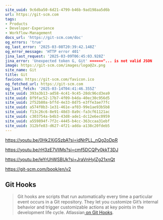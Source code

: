 ```yaml
---
site_uuid: 9c6dba50-6d21-4799-b46b-9ad198aa5d6b
url: https://git-scm.com
tags:
- Products
- Developer-Experience
- Workflow-Management
docs_url: 'https://git-scm.com/doc'
og_errors: 'true'
og_last_error: '2025-03-08T20:39:42.148Z'
og_error_message: 'HTTP error 401'
jina_last_request: '2025-03-09T06:45:03.928Z'
jina_error: 'Unexpected token G, Git' ======"... is not valid JSON
image: https://git-scm.com/images/logo@2x.png
site_name: Git
title: Git
favicon: https://git-scm.com/favicon.ico
og_fetched_url: https://git-scm.com
og_last_fetch: '2025-03-14T04:41:46.355Z'
site_uuid: 393a3b13-ad58-4c41-9c45-28dc96cd3ea9
site_uuid: 8f9fac52-17b7-4f09-b4da-40ec30c956d5
site_uuid: 2f52b80a-bffd-4e33-8d75-e3ffe3ae77fc
site_uuid: a574f0b3-1e31-461e-af03-99e1ae93b5b8
site_uuid: f13c26c6-8e91-48d3-8a9c-fa3cf61121ac
site_uuid: c303754a-b4b3-43d8-ade1-dc12e6ec0959
site_uuid: a559894f-7f2c-4445-b4cc-363ccaa31ebf
site_uuid: 312bfe83-d627-4f21-adda-a138c20fdeb5
---
```


https://youtu.be/0Hk2XjGSzbA?si=idNrPLL_nQg2oDpR

https://youtu.be/rH3zE7VlIMs?si=cmf5DCQPv0kkT3DJ

https://youtu.be/leYrUhWSBUk?si=JraVnHylZg21xnQt

https://git-scm.com/book/en/v2
## Git Hooks

>Git hooks are scripts that run automatically every time a particular event occurs in a Git repository. They let you customize Git’s internal behavior and trigger customizable actions at key points in the development life cycle. Atlassian[ on Git Hooks](https://www.atlassian.com/git/tutorials/git-hooks#:~:text=Git%20hooks%20are%20scripts%20that,in%20the%20development%20life%20cycle.). 


